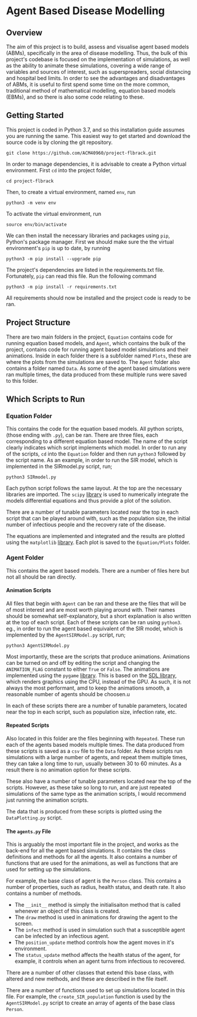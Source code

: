 # Agent Based Disease Modelling

## Overview

The aim of this project is to build, assess and visualise agent based models (ABMs), specifically in the area of disease modelling. Thus, the bulk of this project's codebase is focused on the implementation of simulations, as well as the ability to animate these simulations, covering a wide range of variables and sources of interest, such as superspreaders, social distancing and hospital bed limits.
In order to see the advantages and disadvantages of ABMs, it is useful to first spend some time on the more common, traditional method of mathematical modelling, equation based models (EBMs), and so there is also some code relating to these.

## Getting Started

This project is coded in Python 3.7, and so this installation guide assumes you are running the same. This easiest way to get started and download the source code is by cloning the git repository.

```
git clone https://github.com/ACM40960/project-flbrack.git
```

In order to manage dependencies, it is advisable to create a Python virtual environment. First `cd` into the project folder,

```
cd project-flbrack
```

Then, to create a virtual environment, named `env`, run

```
python3 -m venv env
```

To activate the virtual environment, run

```
source env/bin/activate
```

We can then install the necessary libraries and packages using `pip`, Python's package manager. First we should make sure the the virtual environment's `pip` is up to date, by running

```
python3 -m pip install --upgrade pip
```

The project's dependencies are listed in the requirements.txt file. Fortunately, `pip` can read this file. Run the following command

```
python3 -m pip install -r requirements.txt
```

All requirements should now be installed and the project code is ready to be ran.

## Project Structure 

There are two main folders in the project, `Equation` contains code for running equation based models, and `Agent`, which contains the bulk of the project, contains code for running agent based model simulations and their animations.
Inside in each folder there is a subfolder named `Plots`, these are where the plots from the simulations are saved to. The `Agent` folder also contains a folder named `Data`. As some of the agent based simulations were ran multiple times, the data produced from these multiple runs were saved to this folder.

## Which Scripts to Run

### Equation Folder

This contains the code for the equation based models. All python scripts, (those ending with `.py`), can be ran. There are three files, each corresponding to a different equation based model. The name of the script clearly indicates which script implements which model. In order to run any of the scripts, `cd` into the `Equation` folder and then run `python3` followed by the script name. As an example, in order to run the SIR model, which is implemented in the SIRmodel.py script, run;

```
python3 SIRmodel.py
```

Each python script follows the same layout. At the top are the necessary libraries are imported. The `scipy` [library](https://www.scipy.org/scipylib/index.html) is used to numerically integrate the models differential equations and thus provide a plot of the solution.

There are a number of tunable parameters located near the top in each script that can be played around with, such as the population size, the initial number of infectious people and the recovery rate of the disease.

The equations are implemented and integrated and the results are plotted using the `matplotlib` [library](https://matplotlib.org/). Each plot is saved to the `Equation/Plots` folder.

### Agent Folder

This contains the agent based models. There are a number of files here but not all should be ran directly.

#### Animation Scripts

All files that begin with `Agent` can be ran and these are the files that will be of most interest and are most worth playing around with. Their names should be somewhat self-explanatory, but a short explanation is also written at the top of each script. Each of these scripts can be ran using `python3`. eg., in order to run the agent based equivalent of the SIR model, which is implemented by the `AgentSIRModel.py` script, run;

```
python3 AgentSIRModel.py
```

Most importantly, these are the scripts that produce animations. Animations can be turned on and off by editing the script and changing the `ANIMATION_FLAG` constant to either `True` or `False`. The animations are implemented using the `pygame` [library](https://www.pygame.org/news). This is based on the [SDL library](https://www.libsdl.org/), which renders graphics using the CPU, instead of the GPU. As such, it is not always the most performant, amd to keep the animations smooth, a reasonable number of agents should be choosen.u

In each of these scripts there are a number of tunable parameters, located near the top in each script, such as population size, infection rate, etc.

#### Repeated Scripts

Also located in this folder are the files beginning with `Repeated`. These run each of the agents based models multiple times. The data produced from these scripts is saved as a `csv` file to the `Data` folder. As these scripts run simulations with a large number of agents, and repeat them multiple times, they can take a long time to run, usually between 30 to 60 minutes. As a result there is no animation option for these scripts.

These also have a number of tunable parameters located near the top of the scripts. However, as these take so long to run, and are just repeated simulations of the same type as the animation scripts, I would recommend just running the animation scripts.

The data that is produced from these scripts is plotted using the `DataPlotting.py` script.

#### The `agents.py` File

This is arguably the most important file in the project, and works as the back-end for all the agent based simulations. It contains the class definitions and methods for all the agents.
It also contains a number of functions that are used for the animations, as well as functions that are used for setting up the simulations.

For example, the base class of agent is the `Person` class. This contains a number of properties, such as radius, health status, and death rate. It also contains a number of methods.

+ The `__init__` method is simply the initialisaiton method that is called whenever an object of this class is created.
+ The `draw` method is used in animations for drawing the agent to the screen.
+ The `infect` method is used in simulation such that a susceptible agent can be infected by an infectious agent.
+ The `position_update` method controls how the agent moves in it's environment.
+ The `status_update` method affects the health status of the agent, for example, it controls when an agent turns from infectious to recovered.

There are a number of other classes that extend this base class, with altered and new methods, and these are described in the file itself.

There are a number of functions used to set up simulations located in this file. For example, the `create_SIR_population` function is used by the `AgentSIRModel.py` script to create an array of agents of the base class `Person`.